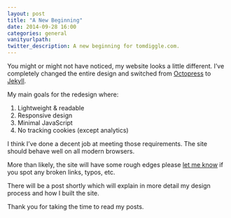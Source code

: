 ```yaml
---
layout: post
title: "A New Beginning"
date: 2014-09-28 16:00
categories: general
vanityurlpath:
twitter_description: A new beginning for tomdiggle.com.
---
```


You might or might not have noticed, my website looks a little different. I’ve completely changed the entire design and switched from <a href="http://octopress.org">Octopress</a> to <a href="http://jekyllrb.com">Jekyll</a>.

My main goals for the redesign where:

1. Lightweight & readable
2. Responsive design
3. Minimal JavaScript
4. No tracking cookies (except analytics)

I think I’ve done a decent job at meeting those requirements. The site should behave well on all modern browsers. 

More than likely, the site will have some rough edges please [let me know](/contact/) if you spot any broken links, typos, etc.

There will be a post shortly which will explain in more detail my design process and how I built the site.

Thank you for taking the time to read my posts.

